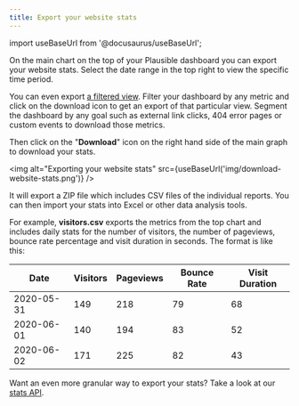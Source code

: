 ```yaml
---
title: Export your website stats
---
```


import useBaseUrl from '@docusaurus/useBaseUrl';

On the main chart on the top of your Plausible dashboard you can export your website stats. Select the date range in the top right to view the specific time period. 

You can even export [a filtered view](filters-segments.md). Filter your dashboard by any metric and click on the download icon to get an export of that particular view. Segment the dashboard by any goal such as external link clicks, 404 error pages or custom events to download those metrics.

Then click on the "**Download**" icon on the right hand side of the main graph to download your stats. 

<img alt="Exporting your website stats" src={useBaseUrl('img/download-website-stats.png')} />

It will export a ZIP file which includes CSV files of the individual reports. You can then import your stats into Excel or other data analysis tools.

For example, **visitors.csv** exports the metrics from the top chart and includes daily stats for the number of visitors, the number of pageviews, bounce rate percentage and visit duration in seconds. The format is like this:

| Date       | Visitors | Pageviews | Bounce Rate | Visit Duration |
|------------|----------| --------- | ----------- | -------------- |
| 2020-05-31 | 149      | 218       | 79          | 68             |
| 2020-06-01 | 140      | 194       | 83          | 52             |
| 2020-06-02 | 171      | 225       | 82          | 43             |

Want an even more granular way to export your stats? Take a look at our [stats API](stats-api.md).
